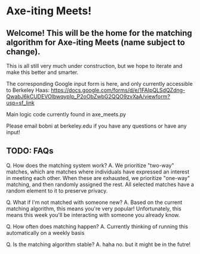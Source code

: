 # Axe-iting Meets!

## Welcome! This will be the home for the matching algorithm for Axe-iting Meets (name subject to change). 

This is all still very much under construction, but we hope to iterate and make this better and smarter.

The corresponding Google input form is here, and only currently accessible to Berkeley Haas: https://docs.google.com/forms/d/e/1FAIpQLSdQZdng-QwabJ6kCUDEVOlbwqypIp_P2oObZwbG2QQO9zvXaA/viewform?usp=sf_link

Main logic code currently found in axe_meets.py

Please email bobni at berkeley.edu if you have any questions or have any input!

## TODO: FAQs

Q. How does the matching system work?
A. We prioritize "two-way" matches, which are matches where individuals have expressed an interest in meeting each other.
When these are exhausted, we prioritize "one-way" matching, and then randomly assigned the rest.
All selected matches have a random element to it to preserve privacy. 

Q. What if I'm not matched with someone new?
A. Based on the current matching algorithm, this means you're very popular! Unfortunately, this means this week you'll be interacting with someone you already know. 

Q. How often does matching happen?
A. Currently thinking of running this automatically on a weekly basis

Q. Is the matching algorithm stable?
A. haha no. 
but it might be in the futre!
